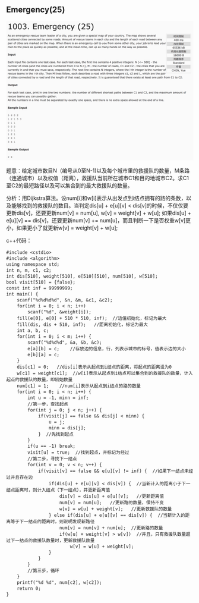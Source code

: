 ## Emergency(25)

![1003.md](image/1003.png)

题意：给定城市数目N（编号从0至N-1)以及每个城市里的救援队的数量，M条路（连通城市）以及权值（距离），救援队当前所在城市C1和目的地城市C2。求C1至C2的最短路径以及可以集合到的最大救援队的数量。

分析：用Dijkstra算法。设num[i]和w[i]表示从出发点到i结点拥有的路的条数，以及能够找到的救援队的数目。当判定dis[u] + e[u][v] < dis[v]的时候，不仅仅要更新dis[v]，还要更新num[v] = num[u], w[v] = weight[v] + w[u]; 如果dis[u] + e[u][v] == dis[v]，还要更新num[v] += num[u]，而且判断一下是否权重w[v]更小，如果更小了就更新w[v] = weight[v] + w[u];

c++代码：

```
#include <cstdio>
#include <algorithm>
using namespace std;
int n, m, c1, c2;
int dis[510], weight[510], e[510][510], num[510], w[510];
bool visit[510] = {false};
const int inf = 99999999;
int main() {
    scanf("%d%d%d%d", &n, &m, &c1, &c2);
    for(int i = 0; i < n; i++)
        scanf("%d", &weight[i]);
    fill(e[0], e[0] + 510 * 510, inf);  //边值初始化，标记为最大
    fill(dis, dis + 510, inf);   //距离初始化，标记为最大
    int a, b, c;
    for(int i = 0; i < m; i++) {
        scanf("%d%d%d", &a, &b, &c);
        e[a][b] = c;    //存放边的信息，行，列表示城市的标号，值表示边的大小
        e[b][a] = c;
    }
    dis[c1] = 0;   //dis[i]表示从起点到i结点的距离，将起点的距离设为0
    w[c1] = weight[c1];  //w[i]表示从起点到i结点可以集合到的救援队的数量，计入起点的救援队的数量，即初始数量
    num[c1] = 1;    //num[i]表示从起点到i结点的路的数量
    for(int i = 0; i < n; i++) {
        int u = -1, minn = inf;
        //第一步，查找起点
        for(int j = 0; j < n; j++) {
            if(visit[j] == false && dis[j] < minn) {
                u = j;
                minn = dis[j];
            }  //先找到起点
        }
        if(u == -1) break;
        visit[u] = true;  //找到起点，并标记为经过
        //第二步，寻找下一结点
        for(int v = 0; v < n; v++) {
            if(visit[v] == false && e[u][v] != inf) {  //如果下一结点未经过并且存在边
                if(dis[u] + e[u][v] < dis[v]) {  //当新计入的距离小于下一结点距离时，则计入结点（下一结点），并更新距离值
                    dis[v] = dis[u] + e[u][v];   //更新距离值
                    num[v] = num[u];   //更新路的数量，保持不变
                    w[v] = w[u] + weight[v];   //更新救援队的数量
                } else if(dis[u] + e[u][v] == dis[v]) {  //当新计入的距离等于下一结点的距离时，则说明发现新路径
                    num[v] = num[v] + num[u];  //更新路的数量
                    if(w[u] + weight[v] > w[v])  //并且，只有救援队数量超过下一结点的救援队数量时，更新救援队数量
                        w[v] = w[u] + weight[v];
                }
            }
        }
        //第三步，循环
    }
    printf("%d %d", num[c2], w[c2]);
    return 0;
}
```
